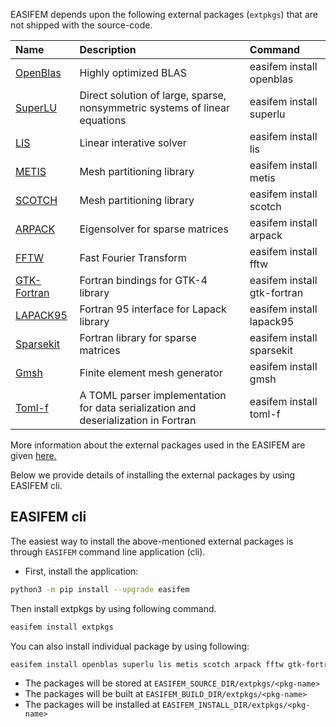 EASIFEM depends upon the following external packages (`extpkgs`) that are not shipped with the source-code.

| Name | Description | Command  |
|:--- | :--- | :--- |
| [OpenBlas](https://www.openblas.net/) | Highly optimized BLAS | easifem install openblas |
| [SuperLU](https://github.com/xiaoyeli/superlu.git) |  Direct solution of large, sparse, nonsymmetric systems of linear equations  | easifem install superlu |
| [LIS](https://github.com/anishida/lis.git) | Linear interative solver | easifem install lis|
| [METIS](https://github.com/KarypisLab/METIS) | Mesh partitioning library | easifem install metis |
| [SCOTCH](https://gitlab.inria.fr/scotch/scotch) | Mesh partitioning library | easifem install scotch |
| [ARPACK](https://github.com/opencollab/arpack-ng) | Eigensolver for sparse matrices | easifem install arpack |
| [FFTW](https://www.fftw.org/) | Fast Fourier Transform| easifem install fftw |
| [GTK-Fortran](https://github.com/vmagnin/gtk-fortran) | Fortran bindings for GTK-4 library  | easifem install gtk-fortran |
| [LAPACK95](https://github.com/vickysharma0812/LAPACK95.git) | Fortran 95 interface for Lapack library | easifem install lapack95 |
| [Sparsekit](https://github.com/vickysharma0812/Sparsekit.git) | Fortran library for sparse matrices | easifem install sparsekit |
| [Gmsh](https://gmsh.info/) | Finite element mesh generator| easifem install gmsh |
| [Toml-f](https://github.com/toml-f/toml-f) | A TOML parser implementation for data serialization and deserialization in Fortran | easifem install toml-f|

More information about the external packages used in the EASIFEM are given [here.](/guides/install/extpkgs)

Below we provide details of installing the external packages by using EASIFEM cli.

## EASIFEM cli 

The easiest way to install the above-mentioned external packages is through `EASIFEM` command line application (cli).

- First, install the application:

```bash
python3 -m pip install --upgrade easifem
```

Then install extpkgs by using following command.

```bash
easifem install extpkgs
```

You can also install individual package by using following:

```bash
easifem install openblas superlu lis metis scotch arpack fftw gtk-fortran lapack95 sparsekit gmsh toml-f
```

- The packages will be stored at `EASIFEM_SOURCE_DIR/extpkgs/<pkg-name>`
- The packages will be built at `EASIFEM_BUILD_DIR/extpkgs/<pkg-name>`
- The packages will be installed at `EASIFEM_INSTALL_DIR/extpkgs/<pkg-name>`

